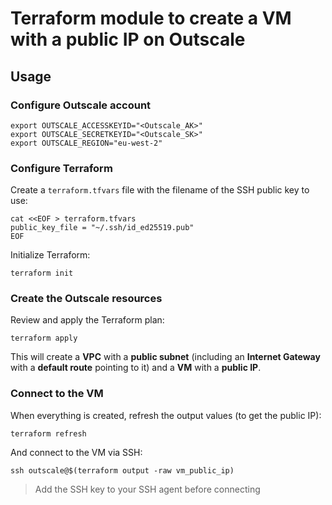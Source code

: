 # Terraform module to create a VM with a public IP on Outscale

## Usage

### Configure Outscale account

```shell
export OUTSCALE_ACCESSKEYID="<Outscale_AK>"
export OUTSCALE_SECRETKEYID="<Outscale_SK>"
export OUTSCALE_REGION="eu-west-2"
```

### Configure Terraform

Create a `terraform.tfvars` file with the filename of the SSH public key to use:

```shell
cat <<EOF > terraform.tfvars
public_key_file = "~/.ssh/id_ed25519.pub"
EOF
```

Initialize Terraform:

```shell
terraform init
```

### Create the Outscale resources

Review and apply the Terraform plan:

```shell
terraform apply
```

This will create a **VPC** with a **public subnet** (including an **Internet Gateway** with a **default route** pointing to it) and a **VM** with a **public IP**.

### Connect to the VM

When everything is created, refresh the output values (to get the public IP):

```shell
terraform refresh
```

And connect to the VM via SSH:

```shell
ssh outscale@$(terraform output -raw vm_public_ip)
```

> Add the SSH key to your SSH agent before connecting